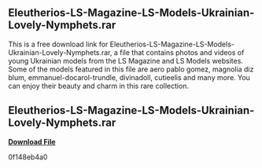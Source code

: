 ## Eleutherios-LS-Magazine-LS-Models-Ukrainian-Lovely-Nymphets.rar

  
This is a free download link for Eleutherios-LS-Magazine-LS-Models-Ukrainian-Lovely-Nymphets.rar, a file that contains photos and videos of young Ukrainian models from the LS Magazine and LS Models websites. Some of the models featured in this file are aero pablo gomez, magnolia diz blum, emmanuel-docarol-trundle, divinadoll, cutieelis and many more. You can enjoy their beauty and charm in this rare collection.
 
## Eleutherios-LS-Magazine-LS-Models-Ukrainian-Lovely-Nymphets.rar


[**Download File**](https://www.google.com/url?q=https%3A%2F%2Furlca.com%2F2tM5ag&sa=D&sntz=1&usg=AOvVaw2s6M8ZJhBa9qF4nJopsEEu)

 0f148eb4a0
